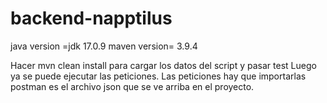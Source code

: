 # backend-napptilus
java version =jdk 17.0.9
maven version= 3.9.4

Hacer mvn clean install para cargar los datos del script y pasar test
Luego ya se puede ejecutar las peticiones.
Las peticiones hay que importarlas postman es el archivo json que se ve arriba en el proyecto.
